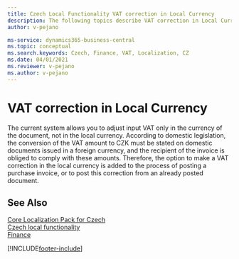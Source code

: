 ```yaml
---
title: Czech Local Functionality VAT correction in Local Currency
description: The following topics describe VAT correction in Local Currency functionality in the Czech version of Business Central.
author: v-pejano

ms-service: dynamics365-business-central
ms.topic: conceptual
ms.search.keywords: Czech, Finance, VAT, Localization, CZ
ms.date: 04/01/2021
ms.reviewer: v-pejano
ms.author: v-pejano
---
```


# VAT correction in Local Currency

The current system allows you to adjust input VAT only in the currency of the document, not in the local currency. According to domestic legislation, the conversion of the VAT amount to CZK must be stated on domestic documents issued in a foreign currency, and the recipient of the invoice is obliged to comply with these amounts. Therefore, the option to make a VAT correction in the local currency is added to the process of posting a purchase invoice, or to post this correction from an already posted document.

## See Also

[Core Localization Pack for Czech](ui-extensions-core-localization-pack-cz.md)  
[Czech local functionality](czech-local-functionality.md)  
[Finance](../../finance.md)  


[!INCLUDE[footer-include](../../includes/footer-banner.md)]